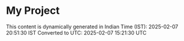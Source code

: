 # My Project

This content is dynamically generated in Indian Time (IST): 2025-02-07 20:51:30 IST
Converted to UTC: 2025-02-07 15:21:30 UTC
